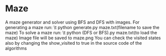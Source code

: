 # Maze
A maze generator and solver using BFS and DFS with images.
For generating a maze run:
\t python generate.py maze.txt(filename to save the maze)
To solve a maze run:
\t python (DFS or BFS).py maze.txt(to load the maze)
Image file will be saved to maze.png
You can check the visited states also by changing the show_visited to true in the source code of the algorithms
